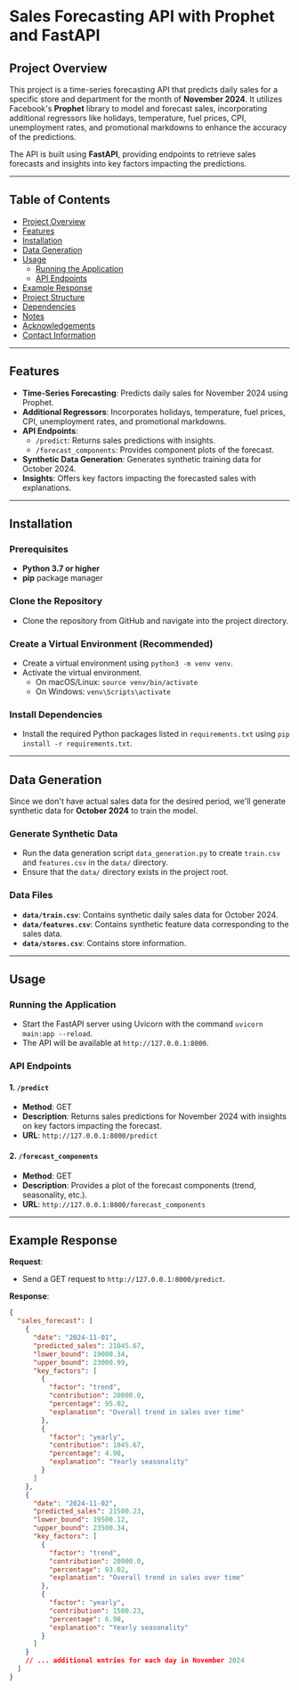 # **Sales Forecasting API with Prophet and FastAPI**

## **Project Overview**

This project is a time-series forecasting API that predicts daily sales for a specific store and department for the month of **November 2024**. It utilizes Facebook's **Prophet** library to model and forecast sales, incorporating additional regressors like holidays, temperature, fuel prices, CPI, unemployment rates, and promotional markdowns to enhance the accuracy of the predictions.

The API is built using **FastAPI**, providing endpoints to retrieve sales forecasts and insights into key factors impacting the predictions.

---

## **Table of Contents**

- [Project Overview](#project-overview)
- [Features](#features)
- [Installation](#installation)
- [Data Generation](#data-generation)
- [Usage](#usage)
  - [Running the Application](#running-the-application)
  - [API Endpoints](#api-endpoints)
- [Example Response](#example-response)
- [Project Structure](#project-structure)
- [Dependencies](#dependencies)
- [Notes](#notes)
- [Acknowledgements](#acknowledgements)
- [Contact Information](#contact-information)

---

## **Features**

- **Time-Series Forecasting**: Predicts daily sales for November 2024 using Prophet.
- **Additional Regressors**: Incorporates holidays, temperature, fuel prices, CPI, unemployment rates, and promotional markdowns.
- **API Endpoints**:
  - `/predict`: Returns sales predictions with insights.
  - `/forecast_components`: Provides component plots of the forecast.
- **Synthetic Data Generation**: Generates synthetic training data for October 2024.
- **Insights**: Offers key factors impacting the forecasted sales with explanations.

---

## **Installation**

### **Prerequisites**

- **Python 3.7 or higher**
- **pip** package manager

### **Clone the Repository**

- Clone the repository from GitHub and navigate into the project directory.

### **Create a Virtual Environment (Recommended)**

- Create a virtual environment using `python3 -m venv venv`.
- Activate the virtual environment.
  - On macOS/Linux: `source venv/bin/activate`
  - On Windows: `venv\Scripts\activate`

### **Install Dependencies**

- Install the required Python packages listed in `requirements.txt` using `pip install -r requirements.txt`.

---

## **Data Generation**

Since we don't have actual sales data for the desired period, we'll generate synthetic data for **October 2024** to train the model.

### **Generate Synthetic Data**

- Run the data generation script `data_generation.py` to create `train.csv` and `features.csv` in the `data/` directory.
- Ensure that the `data/` directory exists in the project root.

### **Data Files**

- **`data/train.csv`**: Contains synthetic daily sales data for October 2024.
- **`data/features.csv`**: Contains synthetic feature data corresponding to the sales data.
- **`data/stores.csv`**: Contains store information.

---

## **Usage**

### **Running the Application**

- Start the FastAPI server using Uvicorn with the command `uvicorn main:app --reload`.
- The API will be available at `http://127.0.0.1:8000`.

### **API Endpoints**

#### **1. `/predict`**

- **Method**: GET
- **Description**: Returns sales predictions for November 2024 with insights on key factors impacting the forecast.
- **URL**: `http://127.0.0.1:8000/predict`

#### **2. `/forecast_components`**

- **Method**: GET
- **Description**: Provides a plot of the forecast components (trend, seasonality, etc.).
- **URL**: `http://127.0.0.1:8000/forecast_components`

---

## **Example Response**

**Request**:

- Send a GET request to `http://127.0.0.1:8000/predict`.

**Response**:

```json
{
  "sales_forecast": [
    {
      "date": "2024-11-01",
      "predicted_sales": 21045.67,
      "lower_bound": 19000.34,
      "upper_bound": 23000.99,
      "key_factors": [
        {
          "factor": "trend",
          "contribution": 20000.0,
          "percentage": 95.02,
          "explanation": "Overall trend in sales over time"
        },
        {
          "factor": "yearly",
          "contribution": 1045.67,
          "percentage": 4.98,
          "explanation": "Yearly seasonality"
        }
      ]
    },
    {
      "date": "2024-11-02",
      "predicted_sales": 21500.23,
      "lower_bound": 19500.12,
      "upper_bound": 23500.34,
      "key_factors": [
        {
          "factor": "trend",
          "contribution": 20000.0,
          "percentage": 93.02,
          "explanation": "Overall trend in sales over time"
        },
        {
          "factor": "yearly",
          "contribution": 1500.23,
          "percentage": 6.98,
          "explanation": "Yearly seasonality"
        }
      ]
    }
    // ... additional entries for each day in November 2024
  ]
}
```
